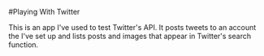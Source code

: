 #Playing With Twitter

This is an app I've used to test Twitter's API. It posts tweets to an account the I've set up and lists posts and images that appear in Twitter's search function.
